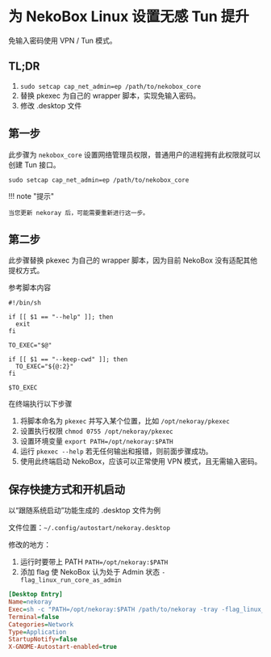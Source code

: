 # 为 NekoBox Linux 设置无感 Tun 提升

免输入密码使用 VPN / Tun 模式。

## TL;DR

1. `sudo setcap cap_net_admin=ep /path/to/nekobox_core`
2. 替换 pkexec 为自己的 wrapper 脚本，实现免输入密码。
3. 修改 .desktop 文件

## 第一步

此步骤为 `nekobox_core` 设置网络管理员权限，普通用户的进程拥有此权限就可以创建 Tun 接口。

`sudo setcap cap_net_admin=ep /path/to/nekobox_core`

!!! note "提示"

    当您更新 nekoray 后，可能需要重新进行这一步。

## 第二步

此步骤替换 pkexec 为自己的 wrapper 脚本，因为目前 NekoBox 没有适配其他提权方式。

参考脚本内容

```shell
#!/bin/sh

if [[ $1 == "--help" ]]; then
  exit
fi

TO_EXEC="$@"

if [[ $1 == "--keep-cwd" ]]; then
  TO_EXEC="${@:2}"
fi

$TO_EXEC
```

在终端执行以下步骤

1. 将脚本命名为 `pkexec` 并写入某个位置，比如 `/opt/nekoray/pkexec`
2. 设置执行权限 `chmod 0755 /opt/nekoray/pkexec`
3. 设置环境变量 `export PATH=/opt/nekoray:$PATH`
4. 运行 `pkexec --help` 若无任何输出和报错，则前面步骤成功。
5. 使用此终端启动 NekoBox，应该可以正常使用 VPN 模式，且无需输入密码。

## 保存快捷方式和开机启动

以“跟随系统启动”功能生成的 .desktop 文件为例

文件位置：`~/.config/autostart/nekoray.desktop`

修改的地方：

1. 运行时要带上 PATH `PATH=/opt/nekoray:$PATH`
2. 添加 flag 使 NekoBox 认为处于 Admin 状态 `-flag_linux_run_core_as_admin`

```ini
[Desktop Entry]
Name=nekoray
Exec=sh -c "PATH=/opt/nekoray:$PATH /path/to/nekoray -tray -flag_linux_run_core_as_admin"
Terminal=false
Categories=Network
Type=Application
StartupNotify=false
X-GNOME-Autostart-enabled=true
```
